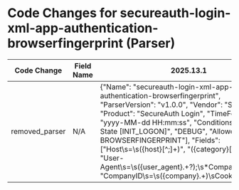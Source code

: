# Code Changes for secureauth-login-xml-app-authentication-browserfingerprint (Parser)

| Code Change | Field Name | 2025.13.1 | 2025.14.1 |
|-------------|------------|-----------|------------|
| removed_parser | N/A | {"Name": "secureauth-login-xml-app-authentication-browserfingerprint", "ParserVersion": "v1.0.0", "Vendor": "SecureAuth", "Product": "SecureAuth Login", "TimeFormat": "yyyy-MM-dd HH:mm:ss", "Conditions": ["<UserID>", ": State [INIT_LOGON]", "<Category>DEBUG</Category>", "AllowedTokens = BROWSERFINGERPRINT"], "Fields": ["Host\s=\s({host}[^;]+)", "<Category>({category}[^<]+)", "User-Agent\s=\s({user_agent}.+?);\s*CompanyID\s=", "CompanyID\s=\s({company}.+)\sCookieName\s="]} | N/A |